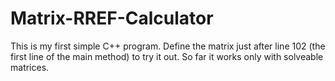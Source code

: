 # Matrix-RREF-Calculator

This is my first simple C++ program. Define the matrix just after line 102 (the first line of the main method) to try it out. So far it works only with solveable matrices.

